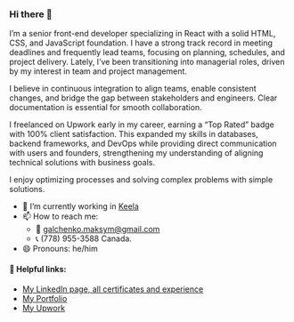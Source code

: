 ### Hi there 👋

I’m a senior front-end developer specializing in React with a solid HTML, CSS, and JavaScript foundation. I have a strong track record in meeting deadlines and frequently lead teams, focusing on planning, schedules, and project delivery. Lately, I’ve been transitioning into managerial roles, driven by my interest in team and project management.

I believe in continuous integration to align teams, enable consistent changes, and bridge the gap between stakeholders and engineers. Clear documentation is essential for smooth collaboration.

I freelanced on Upwork early in my career, earning a “Top Rated” badge with 100% client satisfaction. This expanded my skills in databases, backend frameworks, and DevOps while providing direct communication with users and founders, strengthening my understanding of aligning technical solutions with business goals.

I enjoy optimizing processes and solving complex problems with simple solutions.

- 🔭 I’m currently working in [Keela](https://www.keela.co/)
- 📫 How to reach me:
  - 📧 galchenko.maksym@gmail.com
  - 📞 (778) 955-3588 Canada.
- 😄 Pronouns: he/him

#### 🔗 Helpful links:
- [My LinkedIn page, all certificates and experience](https://www.linkedin.com/in/galchenko-max/)
- [My Portfolio](https://portfolio-green-six-29.vercel.app)
- [My Upwork](https://www.upwork.com/freelancers/~0178b4cde2adb63163)
